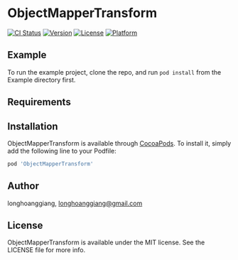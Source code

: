 # ObjectMapperTransform

[![CI Status](https://img.shields.io/travis/lpbappdev/ObjectMapperTransform.svg?style=flat)](https://travis-ci.org/lpbappdev/ObjectMapperTransform)
[![Version](https://img.shields.io/cocoapods/v/ObjectMapperTransform.svg?style=flat)](https://cocoapods.org/pods/ObjectMapperTransform)
[![License](https://img.shields.io/cocoapods/l/ObjectMapperTransform.svg?style=flat)](https://cocoapods.org/pods/ObjectMapperTransform)
[![Platform](https://img.shields.io/cocoapods/p/ObjectMapperTransform.svg?style=flat)](https://cocoapods.org/pods/ObjectMapperTransform)

## Example

To run the example project, clone the repo, and run `pod install` from the Example directory first.

## Requirements

## Installation

ObjectMapperTransform is available through [CocoaPods](https://cocoapods.org). To install
it, simply add the following line to your Podfile:

```ruby
pod 'ObjectMapperTransform'
```

## Author

longhoanggiang, longhoanggiang@gmail.com

## License

ObjectMapperTransform is available under the MIT license. See the LICENSE file for more info.
